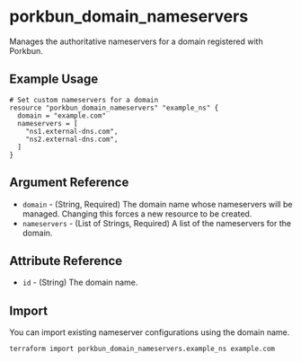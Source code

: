 # porkbun_domain_nameservers

Manages the authoritative nameservers for a domain registered with Porkbun.

## Example Usage

```hcl
# Set custom nameservers for a domain
resource "porkbun_domain_nameservers" "example_ns" {
  domain = "example.com"
  nameservers = [
    "ns1.external-dns.com",
    "ns2.external-dns.com",
  ]
}
```

## Argument Reference

*   `domain` - (String, Required) The domain name whose nameservers will be managed. Changing this forces a new resource to be created.
*   `nameservers` - (List of Strings, Required) A list of the nameservers for the domain.

## Attribute Reference

*   `id` - (String) The domain name.

## Import

You can import existing nameserver configurations using the domain name.

```bash
terraform import porkbun_domain_nameservers.example_ns example.com
```
